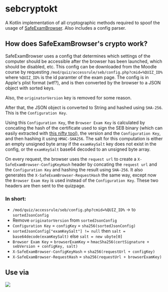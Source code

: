 # sebcryptokt

A Kotlin implementation of all cryptographic methods required to spoof the usage of 
[SafeExamBrowser](https://safeexambrowser.org/news_en.html). Also includes a config parser. 

## How does SafeExamBrowser's crypto work?

SafeExamBrowser uses a config that determines which settings of the computer should be accessible after the browser has been launched, which should be disabled, etc.
This config can be downloaded from the Moodle course by requesting `/mod/quiz/accessrule/seb/config.php?cmid=%QUIZ_ID%` where `%QUIZ_ID%` is the id paramter of the exam page. 
The config is in Apple's plist format (wtf?), and is then converted by the browser to a JSON object with sorted keys. 

Also, the `originatorVersion` key is removed for some reason. 

After that, the JSON object is converted to String and hashed using `SHA-256`. This is the `Configuration Key`. 

Using this `Configuration Key`, the `Browser Exam Key` is calculated by concating the hash of the certificate used to sign the SEB binary (which can easily extracted with [this nifty tool](https://github.com/prefec16/extract-signature-hash)), the version and the `Configuration Key`, and then hashing it using `HMAC-SHA256`. The salt for this computation is either an empty unsigned byte array if the `examKeySalt` key does not exist in the config, or the `examKeySalt` base64 decoded to an unsigned byte array. 

On every request, the browser uses the `request url` to create a `X-SafeExamBrowser-ConfigKeyHash` header by concating the `request url` and the `Configuration Key` and hashing the result using `SHA-256`. It also generates the `X-SafeExamBrowser-RequestHash` the same way, except now the `Browser Exam Key` is used instead of the `Configuration Key`. These two headers are then sent to the quizpage. 

### In short:

* `/mod/quiz/accessrule/seb/config.php?cmid=%QUIZ_ID%` -> to `sortedJsonConfig`
* Remove `originatorVersion` from `sortedJsonConfig`
* `Configuration Key` = `configKey` = `sha256(sortedJsonConfig)`
* `sortedJsonConfig["examKeySalt"] != null` then `salt = base64decode(examKeySalt)` else `salt = new ubyte[0]`
* `Browser Exam Key` = `browserExamKey` = `hmacSha256(certSignature + sebVersion + configKey, salt)`
* `X-SafeExamBrowser-ConfigKeyHash` = `sha256(requestUrl + configKey)`
* `X-SafeExamBrowser-RequestHash` = `sha256(requestUrl + browserExamKey)`

## Use via

[![](https://jitpack.io/v/prefec16/sebcryptokt.svg)](https://jitpack.io/#prefec16/sebcryptokt)



